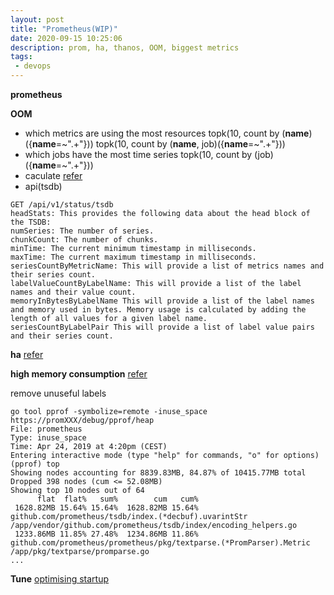 ```yaml
---
layout: post
title: "Prometheus(WIP)"
date: 2020-09-15 10:25:06
description: prom, ha, thanos, OOM, biggest metrics
tags:
 - devops
---
```


**prometheus**


**OOM**
- which metrics are using the most resources
topk(10, count by (__name__)({__name__=~".+"}))
topk(10, count by (__name__, job)({__name__=~".+"}))
- which jobs have the most time series
topk(10, count by (job)({__name__=~".+"}))
- caculate
[refer](https://www.robustperception.io/how-much-ram-does-prometheus-2-x-need-for-cardinality-and-ingestion)
- api(tsdb)
```
GET /api/v1/status/tsdb
headStats: This provides the following data about the head block of the TSDB:
numSeries: The number of series.
chunkCount: The number of chunks.
minTime: The current minimum timestamp in milliseconds.
maxTime: The current maximum timestamp in milliseconds.
seriesCountByMetricName: This will provide a list of metrics names and their series count.
labelValueCountByLabelName: This will provide a list of the label names and their value count.
memoryInBytesByLabelName This will provide a list of the label names and memory used in bytes. Memory usage is calculated by adding the length of all values for a given label name.
seriesCountByLabelPair This will provide a list of label value pairs and their series count.
```

**ha**
[refer](https://www.metricfire.com/blog/ha-kubernetes-monitoring-using-prometheus-and-thanos/)

**high memory consumption**
[refer](https://source.coveo.com/2021/03/03/prometheus-memory/)

remove unuseful labels

```
go tool pprof -symbolize=remote -inuse_space https://promXXX/debug/pprof/heap
File: prometheus
Type: inuse_space
Time: Apr 24, 2019 at 4:20pm (CEST)
Entering interactive mode (type "help" for commands, "o" for options)
(pprof) top
Showing nodes accounting for 8839.83MB, 84.87% of 10415.77MB total
Dropped 398 nodes (cum <= 52.08MB)
Showing top 10 nodes out of 64
      flat  flat%   sum%        cum   cum%
 1628.82MB 15.64% 15.64%  1628.82MB 15.64%  github.com/prometheus/tsdb/index.(*decbuf).uvarintStr /app/vendor/github.com/prometheus/tsdb/index/encoding_helpers.go
 1233.86MB 11.85% 27.48%  1234.86MB 11.86%  github.com/prometheus/prometheus/pkg/textparse.(*PromParser).Metric /app/pkg/textparse/promparse.go
...
```

**Tune**
[optimising startup](https://www.robustperception.io/optimising-startup-time-of-prometheus-2-6-0-with-pprof)


